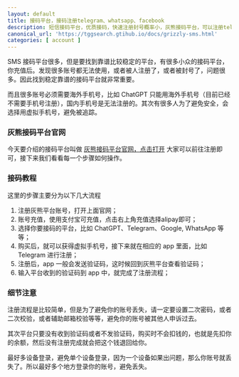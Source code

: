 ```yaml
---
layout: default
title: 接码平台，接码注册telegram、whatsapp、facebook
description: 短信接码平台，优质接码，快速注册封号概率小，灰熊接码平台，可以注册telegram、whatsapp、facebook、tinder、amazon、tiktok和谷歌相关服务。
canonical_url: 'https://tggsearch.gtihub.io/docs/grizzly-sms.html'
categories: [ account ]
---
```

SMS 接码平台很多，但是要找到靠谱比较稳定的平台，有很多小众的接码平台，你充值后。发现很多账号都无法使用，或者被人注册了，或者被封号了，问题很多。因此找到稳定靠谱的接码平台就非常重要。

而且很多账号必须需要海外手机号，比如 ChatGPT 只能用海外手机号（目前已经不需要手机号注册），国内手机号是无法注册的。其次有很多人为了避免安全，会选择用虚拟手机号，避免被追踪。
### 灰熊接码平台官网
今天要介绍的接码平台叫做 [灰熊接码平台官网，点击打开](./302.html?target=https://grizzlysms.com/cn/registration?r=835900) 大家可以前往注册即可，接下来我们看看每一个步骤如何操作。

### 接码教程
这里的步骤主要分为以下几大流程

1. 注册灰熊平台账号，打开上面官网；
2. 账号充值，使用支付宝可充值，点击右上角充值选择alipay即可；
3. 选择你要接码的平台，比如 ChatGPT、Telegram、Google, WhatsApp 等等；
4. 购买后，就可以获得虚拟手机号，接下来就在相应的 app 里面，比如 Telegram 进行注册；
5. 注册后，app 一般会发送验证码，这时候回到灰熊平台查看验证码；
6. 输入平台收到的验证码到 app 中，就完成了注册流程；

### 细节注意
注册流程是比较简单，但是为了避免你的账号丢失，请一定要设置二次密码，或者二次校验，或者辅助邮箱校验等等，避免你的账号被其他人申诉过去。

其次平台只要没有收到验证码或者不发验证码，购买时不会扣钱的，也就是先扣你的余额，然后没有注册完成就会把这个钱退回给你。

最好多设备登录，避免单个设备登录，因为一个设备如果出问题，那么你账号就丢失了。所以最好多个地方登录你的账号，避免丢失。